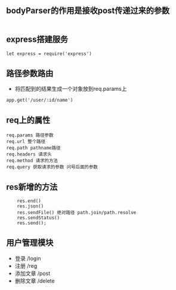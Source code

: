 
## bodyParser的作用是接收post传递过来的参数

```

```

## express搭建服务
```
let express = require('express')

```

## 路径参数路由
- 将匹配到的结果生成一个对象放到req.params上
```
app.get('/user/:id/name')
```

## req上的属性
```
req.params 路径参数
req.url 整个路径
req.path pathname路径
req.headers 请求头
req.method 请求的方法
req.query 获取请求的参数 问号后面的参数
```

## res新增的方法
```
    res.end()
    res.json()
    res.sendFile() 绝对路径 path.join/path.resolve
    res.sendStatus()
    res.send();
```

## 用户管理模块

* 登录    /login
* 注册    /reg
* 添加文章 /post
* 删除文章 /delete
